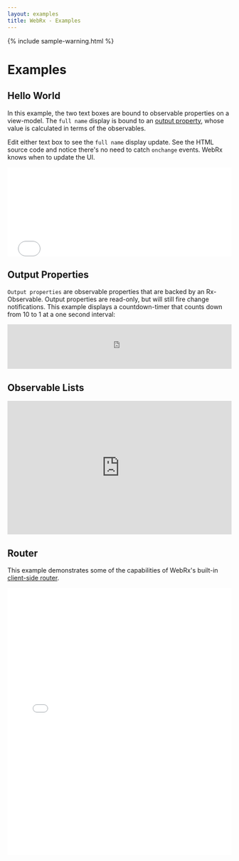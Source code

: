 ```yaml
---
layout: examples
title: WebRx - Examples
---
```

{% include sample-warning.html %}
# Examples

## Hello World

In this example, the two text boxes are bound to observable properties on a view-model. The <code>full name</code> display is bound to 
an [output property](/docs/output-properties.html#start), whose value is calculated in terms of the observables.

Edit either text box to see the <code>full name</code> display update. See the HTML source code and notice there's no need to 
catch <code>onchange</code> events. WebRx knows when to update the UI.

<iframe width="100%" height="200" src="//jsfiddle.net/oliverw/amogtocm/embedded/result,js,html" allowfullscreen="allowfullscreen" frameborder="0"></iframe>


## Output Properties

<code>Output properties</code> are observable properties that are backed by an Rx-Observable. Output properties are read-only, but will still fire change notifications.
This example displays a countdown-timer that counts down from 10 to 1 at a one second interval:

<iframe width="100%" height="100" src="http://jsfiddle.net/oliverw/1nwsased/embedded/result,js,html" allowfullscreen="allowfullscreen" frameborder="0"></iframe>


## Observable Lists

<iframe class="hidden-xs" width="100%" height="300" src="http://jsfiddle.net/oliverw/z51a6bsg/embedded/result,js,html" allowfullscreen="allowfullscreen" frameborder="0"></iframe>

## Router

This example demonstrates some of the capabilities of WebRx's built-in [client-side router](/docs/routing-overview.html#start).

<iframe width="100%" height="600" src="//jsfiddle.net/oliverw/26j1bbnj/embedded/result,js,html,css" allowfullscreen="allowfullscreen" frameborder="0"></iframe>